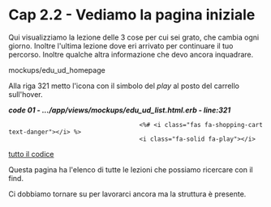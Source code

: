 # <a name="top"></a> Cap 2.2 - Vediamo la pagina iniziale

Qui visualizziamo la lezione delle 3 cose per cui sei grato, che cambia ogni giorno.
Inoltre l'ultima lezione dove eri arrivato per continuare il tuo percorso.
Inoltre qualche altra informazione che devo ancora inquadrare.


mockups/edu_ud_homepage

Alla riga 321 metto l'icona con il simbolo del *play* al posto del carrello sull'hover.

***code 01 - .../app/views/mockups/edu_ud_list.html.erb - line:321***

```html+erb
									<%# <i class="fas fa-shopping-cart text-danger"></i> %>
									<i class="fa-solid fa-play"></i>
```

[tutto il codice](https://github.com/flaviobordonidev/leanpubabrandnewcms/blob/master/56-ubuntudream/02-mokups/02_01-views-mockups-edu_ud_list.html.erb)


Questa pagina ha l'elenco di tutte le lezioni che possiamo ricercare con il find.

Ci dobbiamo tornare su per lavorarci ancora ma la struttura è presente.